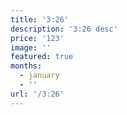 ```yaml
---
title: '3:26'
description: '3:26 desc'
price: '123'
image: ''
featured: true
months:
  - january
  - ''
url: '/3:26'
---
```


